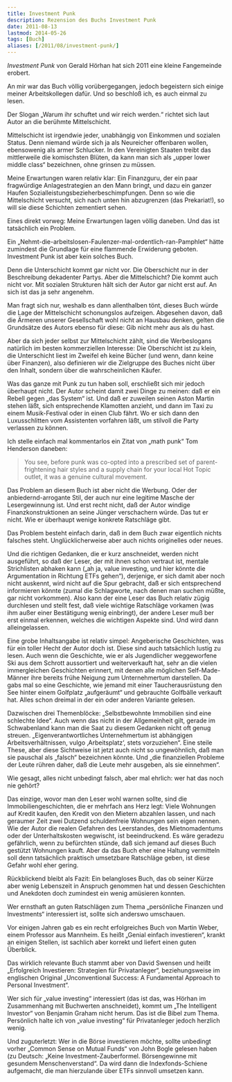 ```yaml
---
title: Investment Punk
description: Rezension des Buchs Investment Punk
date: 2011-08-13
lastmod: 2014-05-26
tags: [Buch]
aliases: [/2011/08/investment-punk/]
---
```

<em>Investment Punk</em> von Gerald Hörhan hat sich 2011 eine kleine Fangemeinde erobert.

An mir war das Buch völlig vorübergegangen, jedoch begeistern sich
einige meiner Arbeitskollegen dafür. Und so beschloß ich, es auch
einmal zu lesen.

Der Slogan „Warum ihr schuftet und wir reich werden.“ richtet sich
laut Autor an die berühmte Mittelschicht.

Mittelschicht ist irgendwie jeder, unabhängig von Einkommen und
sozialen Status. Denn niemand würde sich ja als Neureicher offenbaren
wollen, ebensowenig als armer Schlucker. In den Vereinigten Staaten
treibt das mittlerweile die komischsten Blüten, da kann man sich
als „upper lower middle class“ bezeichnen, ohne grinsen zu müssen.

Meine Erwartungen waren relativ klar: Ein Finanzguru, der ein paar
fragwürdige  Anlagestrategien an den Mann bringt, und dazu ein ganzer
Haufen Sozialleistungsbezieherbeschimpfungen. Denn so wie die
Mittelschicht versucht, sich nach unten hin abzugrenzen (das Prekariat!),
so will sie diese Schichten zementiert sehen.

Eines direkt vorweg: Meine Erwartungen lagen völlig daneben.
Und das ist tatsächlich ein Problem.

Ein „Nehmt-die-arbeitslosen-Faulenzer-mal-ordentlich-ran-Pamphlet“
hätte zumindest die Grundlage für eine flammende Erwiderung geboten.
Investment Punk ist aber kein solches Buch.

Denn die Unterschicht kommt gar nicht vor. Die Oberschicht nur in
der Beschreibung dekadenter Partys. Aber die Mittelschicht? Die
kommt auch nicht vor. Mit sozialen Strukturen hält sich der Autor
gar nicht erst auf. An sich ist das ja sehr angenehm.

Man fragt sich nur, weshalb es dann allenthalben tönt, dieses Buch
würde die Lage der Mittelschicht schonungslos aufzeigen. Abgesehen
davon, daß die Ärmeren unserer Gesellschaft wohl nicht an Hausbau
denken, gelten die Grundsätze des Autors ebenso für diese: Gib
nicht mehr aus als du hast.

Aber da sich jeder selbst zur Mittelschicht zählt, sind die Werbeslogans
natürlich im besten kommerziellen Interesse: Die Oberschicht ist
zu klein, die Unterschicht liest im Zweifel eh keine Bücher
(und wenn, dann keine über Finanzen), also definieren wir die
Zielgruppe des Buches nicht über den Inhalt, sondern über die
wahrscheinlichen Käufer.

Was das ganze mit Punk zu tun haben soll, erschließt sich mir
jedoch überhaupt nicht. Der Autor scheint damit zwei Dinge zu
meinen: daß er ein Rebell gegen „das System“ ist. Und daß er
zuweilen seinen Aston Martin stehen läßt, sich entsprechende
Klamotten anzieht, und dann im Taxi zu einem Musik-Festival oder
in einen Club fährt. Wo er sich dann den Luxusschlitten vom
Assistenten vorfahren läßt, um stilvoll die Party verlassen zu können.

Ich stelle einfach mal kommentarlos ein Zitat von „math punk“
Tom Henderson daneben:

> You see, before punk was co-opted into a prescribed set of
parent-frightening hair styles and a supply chain for your local
Hot Topic outlet, it was a genuine cultural movement.

Das Problem an diesem Buch ist aber nicht die Werbung. Oder der
anbiedernd-arrogante Stil, der auch nur eine legitime Masche der
Lesergewinnung ist. Und erst recht nicht, daß der Autor windige
Finanzkonstruktionen an seine Jünger verschachern würde. Das tut
er nicht. Wie er überhaupt wenige konkrete Ratschläge gibt.

Das Problem besteht einfach darin, daß in dem Buch zwar eigentlich
nichts falsches steht. Unglücklicherweise aber auch nichts
originelles oder neues.

Und die richtigen Gedanken, die er kurz anschneidet, werden nicht
ausgeführt, so daß der Leser, der mit ihnen schon vertraut ist,
mentale Strichlisten abhaken kann („ah ja, value investing, und
hier könnte die Argumentation in Richtung ETFs gehen“), derjenige,
er sich damit aber noch nicht auskennt, wird nicht auf die Spur
gebracht, daß er sich entsprechend informieren könnte (zumal die
Schlagworte, nach denen man suchen müßte, gar nicht vorkommen).
Also kann der eine Leser das Buch relativ zügig durchlesen und
stellt fest, daß viele wichtige Ratschläge vorkamen (was ihm
außer einer Bestätigung wenig einbringt), der andere Leser muß
ber erst einmal erkennen, welches die wichtigen Aspekte sind.
Und wird dann alleingelassen.

Eine grobe Inhaltsangabe ist relativ simpel: Angeberische Geschichten,
was für ein toller Hecht der Autor doch ist. Diese sind auch tatsächlich
lustig zu lesen. Auch wenn die Geschichte, wie er als Jugendlicher
weggeworfene Ski aus dem Schrott aussortiert und weiterverkauft hat,
sehr an die vielen immergleichen Geschichten erinnert, mit denen
alle möglichen Self-Made-Männer ihre bereits frühe Neigung zum
Unternehmertum darstellen. Da gabs mal so eine Geschichte, wie
jemand mit einer Taucherausrüstung den See hinter einem Golfplatz
„aufgeräumt“ und gebrauchte Golfbälle verkauft hat. Alles schon
dreimal in der ein oder anderen Variante gelesen.

Dazwischen drei Themenblöcke: „Selbstbewohnte Immobilien sind eine
schlechte Idee“. Auch wenn das nicht in der Allgemeinheit gilt,
gerade im Schwabenland kann man die Saat zu diesem Gedanken nicht
oft genug streuen. „Eigenverantwortliches Unternehmertum ist
abhängigen Arbeitsverhältnissen, vulgo ‚Arbeitsplatz‘, stets
vorzuziehen“. Eine steile These, aber diese Sichtweise ist jetzt
auch nicht so ungewöhnlich, daß man sie pauschal als „falsch“
bezeichnen könnte. Und „die finanziellen Probleme der Leute rühren
daher, daß die Leute mehr ausgeben, als sie einnehmen“.

Wie gesagt, alles nicht unbedingt falsch, aber mal ehrlich:
wer hat das noch nie gehört?

Das einzige, wovor man den Leser wohl warnen sollte, sind die
Immobiliengeschichten, die er mehrfach ans Herz legt: Viele
Wohnungen auf Kredit kaufen, den Kredit von den Mietern abzahlen
lassen, und nach geraumer Zeit zwei Dutzend schuldenfreie Wohnungen
sein eigen nennen. Wie der Autor die realen Gefahren des Leerstandes,
des Mietnomadentums oder der Unterhaltskosten wegwischt, ist
beeindruckend. Es wäre geradezu gefährlich, wenn zu befürchten
stünde, daß sich jemand auf dieses Buch gestützt Wohnungen kauft.
Aber da das Buch eher eine Haltung vermitteln soll denn tatsächlich
praktisch umsetzbare Ratschläge geben, ist diese Gefahr wohl eher gering.

Rückblickend bleibt als Fazit: Ein belangloses Buch, das ob seiner
Kürze aber wenig Lebenszeit in Anspruch genommen hat und dessen
Geschichten und Anekdoten doch zumindest ein wenig amüsieren konnten.

Wer ernsthaft an guten Ratschlägen zum Thema „persönliche Finanzen
und Investments“ interessiert ist, sollte sich anderswo umschauen.

Vor einigen Jahren gab es ein recht erfolgreiches Buch von
Martin Weber, einem Professor aus Mannheim. Es heißt
„Genial einfach investieren“, krankt an einigen Stellen,
ist sachlich aber korrekt und liefert einen guten Überblick.

Das wirklich relevante Buch stammt aber von David Swensen und heißt
„Erfolgreich Investieren: Strategien für Privatanleger“,
beziehungsweise im englischen Original
„Unconventional Success: A Fundamental Approach to Personal Investment“.

Wer sich für „value investing“ interessiert (das ist das, was
Hörhan im Zusammenhang mit Buchwerten anschneidet), kommt um
„The Intelligent Investor“ von Benjamin Graham nicht herum. Das ist die Bibel zum Thema.
Persönlich halte ich von „value investing“ für Privatanleger jedoch
herzlich wenig.

Und zuguterletzt: Wer in die Börse investieren möchte, sollte
unbedingt vorher
„Common Sense on Mutual Funds“ von John Bogle gelesen haben
(zu Deutsch: „Keine Investment-Zauberformel. Börsengewinne mit gesundem Menschenverstand“.
Da wird dann die Indexfonds-Schiene aufgemacht, die man hierzulande
über ETFs sinnvoll umsetzen kann.
</p>
